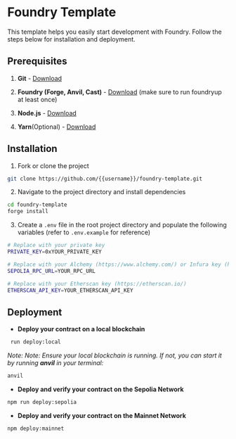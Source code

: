 # Foundry Template

This template helps you easily start development with Foundry. Follow the steps below for installation and deployment.

## Prerequisites

1. **Git** - [Download](https://git-scm.com/downloads)

2. **Foundry (Forge, Anvil, Cast)** - [Download](https://book.getfoundry.sh/getting-started/installation) (make sure to run foundryup at least once)

3. **Node.js** - [Download](https://nodejs.org/en/download/package-manager)

4. **Yarn**(Optional) - [Download](https://classic.yarnpkg.com/lang/en/docs/install)

## Installation

1. Fork or clone the project

```sh
git clone https://github.com/{{username}}/foundry-template.git
```


2. Navigate to the project directory and install dependencies

```sh
cd foundry-template
forge install
```


3. Create a `.env` file in the root project directory and populate the following variables (refer to `.env.example` for reference)

```sh
# Replace with your private key
PRIVATE_KEY=0xYOUR_PRIVATE_KEY

# Replace with your Alchemy (https://www.alchemy.com/) or Infura key (https://infura.io/)
SEPOLIA_RPC_URL=YOUR_RPC_URL

# Replace with your Etherscan key (https://etherscan.io/)
ETHERSCAN_API_KEY=YOUR_ETHERSCAN_API_KEY
```


## Deployment

- **Deploy your contract on a local blockchain**

```sh
 run deploy:local
```

_Note: Note: Ensure your local blockchain is running. If not, you can start it by running **anvil** in your terminal:_

```sh
anvil
```


- **Deploy and verify your contract on the Sepolia Network**

```sh
npm run deploy:sepolia
```


- **Deploy and verify your contract on the Mainnet Network**

```sh
npm deploy:mainnet
```
